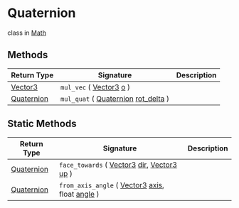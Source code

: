 # Quaternion
class in [Math](../Math.md)

## Methods
| Return Type | Signature | Description |
|---|---|---|
| [Vector3](../Math/Vector3.md) | `mul_vec` ( [Vector3](../Math/Vector3.md) <ins>o</ins> ) |  |
| [Quaternion](../Math/Quaternion.md) | `mul_quat` ( [Quaternion](../Math/Quaternion.md) <ins>rot_delta</ins> ) |  |

## Static Methods
| Return Type | Signature | Description |
|---|---|---|
| [Quaternion](../Math/Quaternion.md) | `face_towards` ( [Vector3](../Math/Vector3.md) <ins>dir</ins>, [Vector3](../Math/Vector3.md) <ins>up</ins> ) |  |
| [Quaternion](../Math/Quaternion.md) | `from_axis_angle` ( [Vector3](../Math/Vector3.md) <ins>axis</ins>, float <ins>angle</ins> ) |  |
